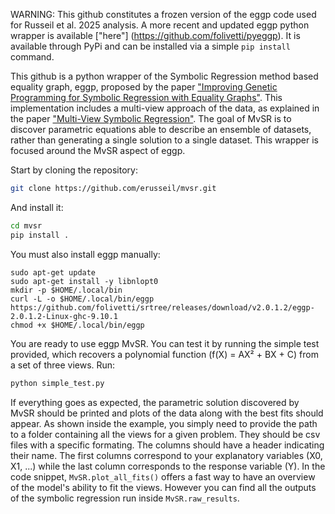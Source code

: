 WARNING: This github constitutes a frozen version of the eggp code used for Russeil et al. 2025 analysis. A more recent and updated eggp python wrapper is available ["here"] (https://github.com/folivetti/pyeggp). It is available through PyPi and can be installed via a simple ```pip install``` command.


This github is a python wrapper of the Symbolic Regression method based equality graph, eggp, proposed by the paper ["Improving Genetic Programming for Symbolic Regression with Equality Graphs"](https://arxiv.org/abs/2501.17848). This implementation includes a multi-view approach of the data, as explained in the paper ["Multi-View Symbolic Regression"](https://arxiv.org/abs/2402.04298). The goal of MvSR is to discover parametric equations able to describe an ensemble of datasets, rather than generating a single solution to a single dataset. This wrapper is focused around the MvSR aspect of eggp.


Start by cloning the repository:

```sh
git clone https://github.com/erusseil/mvsr.git
```

And install it:
```sh
cd mvsr
pip install .
```
You must also install eggp manually:
```
sudo apt-get update
sudo apt-get install -y libnlopt0
mkdir -p $HOME/.local/bin
curl -L -o $HOME/.local/bin/eggp https://github.com/folivetti/srtree/releases/download/v2.0.1.2/eggp-2.0.1.2-Linux-ghc-9.10.1
chmod +x $HOME/.local/bin/eggp
```

You are ready to use eggp MvSR. 
You can test it by running the simple test provided, which recovers a polynomial function (f(X) = AX² + BX + C) from a set of three views. Run:


```sh
python simple_test.py
```

If everything goes as expected, the parametric solution discovered by MvSR should be printed and plots of the data along with the best fits should appear. 
As shown inside the example, you simply need to provide the path to a folder containing all the views for a given problem. They should be csv files with a specific formating. The columns should have a header indicating their name. The first columns correspond to your explanatory variables (X0, X1, ...) while the last column corresponds to the response variable (Y). In the code snippet, ```MvSR.plot_all_fits()``` offers a fast way to have an overview of the model's ability to fit the views. However you can find all the outputs of the symbolic regression run inside `MvSR.raw_results`.

